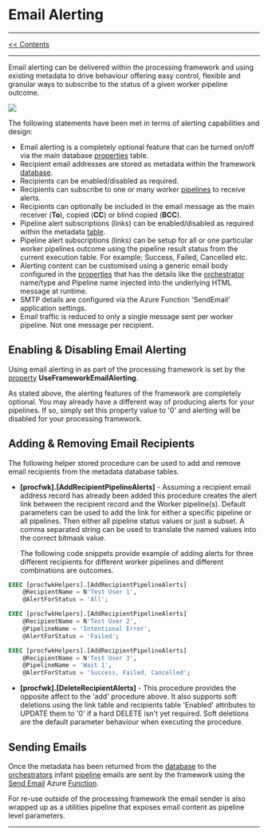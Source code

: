 # Email Alerting

___
[<< Contents](/procfwk/contents) 

___

Email alerting can be delivered within the processing framework and using existing metadata to drive behaviour offering easy control, flexible and granular ways to subscribe to the status of a given worker pipeline outcome. 

[ ![](/procfwk/iconwithalerting.png) ](/procfwk/iconwithalerting.png)

The following statements have been met in terms of alerting capabilities and design:

* Email alerting is a completely optional feature that can be turned on/off via the main database [properties](/procfwk/propertis) table.
* Recipient email addresses are stored as metadata within the framework [database](/procfwk/database).
* Recipients can be enabled/disabled as required.
* Recipients can subscribe to one or many worker [pipelines](/procfwk/pipelines) to receive alerts.
* Recipients can optionally be included in the email message as the main receiver (__To__), copied (__CC__) or blind copied (__BCC__).
* Pipeline alert subscriptions (links) can be enabled/disabled as required within the metadata [table](/procfwk/tables).
* Pipeline alert subscriptions (links) can be setup for all or one particular worker pipelines outcome using the pipeline result status from the current execution table. For example; Success, Failed, Cancelled etc.
* Alerting content can be customised using a generic email body configured in the [properties](/procfwk/propertis) that has the details like the [orchestrator](/procfwk/orchestrators) name/type and Pipeline name injected into the underlying HTML message at runtime.
* SMTP details are configured via the Azure Function 'SendEmail' application settings.
* Email traffic is reduced to only a single message sent per worker pipeline. Not one message per recipient.

## Enabling & Disabling Email Alerting

Using email alerting in as part of the processing framework is set by the [property](/procfwk/properties) __UseFrameworkEmailAlerting__.

As stated above, the alerting features of the framework are completely optional. You may already have a different way of producing alerts for your pipelines. If so, simply set this property value to '0' and alerting will be disabled for your processing framework.

## Adding & Removing Email Recipients

The following helper stored procedure can be used to add and remove email recipients from the metadata database tables.

* __[procfwk].[AddRecipientPipelineAlerts]__ - Assuming a recipient email address record has already been added this procedure creates the alert link between the recipient record and the Worker pipeline(s). Default parameters can be used to add the link for either a specific pipeline or all pipelines. Then either all pipeline status values or just a subset. A comma separated string can be used to translate the named values into the correct bitmask value.

	The following code snippets provide example of adding alerts for three different recipients for different worker pipelines and different combinations are outcomes.

```sql
EXEC [procfwkHelpers].[AddRecipientPipelineAlerts]
	@RecipientName = N'Test User 1',
	@AlertForStatus = 'All';

EXEC [procfwkHelpers].[AddRecipientPipelineAlerts]
	@RecipientName = N'Test User 2',
	@PipelineName = 'Intentional Error',
	@AlertForStatus = 'Failed';

EXEC [procfwkHelpers].[AddRecipientPipelineAlerts]
	@RecipientName = N'Test User 3',
	@PipelineName = 'Wait 1',
	@AlertForStatus = 'Success, Failed, Cancelled';	
```

* __[procfwk].[DeleteRecipientAlerts]__ - This procedure provides the opposite affect to the 'add' procedure above. It also supports soft deletions using the link table and recipients table 'Enabled' attributes to UPDATE them to '0' if a hard DELETE isn't yet required. Soft deletions are the default parameter behaviour when executing the procedure.

## Sending Emails

Once the metadata has been returned from the [database](/procfwk/database) to the [orchestrators](/procfwk/orchestrators) infant [pipeline](/procfwk/pipelines) emails are sent by the framework using the [Send Email](/procfwk/sendemail) Azure [Function](/procfwk/functions).

For re-use outside of the processing framework the email sender is also wrapped up as a utilities pipeline that exposes email content as pipeline level parameters.

___
